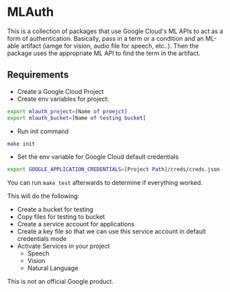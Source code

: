 # MLAuth
This is a collection of packages that use Google Cloud's ML APIs to act as a 
form of authentication. Basically, pass in a term or a condition and an ML-able 
artifact (iamge for vision, audio file for speech, etc..). Then the package 
uses the appropriate ML API to find the term in the artifact. 

## Requirements
* Create a Google Cloud Project
* Create env variables for project:
```` bash
export mlauth_project=[Name of proejct]
export mlauth_bucket=[Name of testing bucket] 
````
* Run init command
```` bash
make init
````
* Set the env variable for Google Cloud default credentials
```` bash
export GOOGLE_APPLICATION_CREDENTIALS=[Project Path]/creds/creds.json 
```` 

You can run `make test` afterwards to determine if everything worked. 


This will do the following:
* Create a bucket for testing
* Copy files for testing to bucket
* Create a service account for applications
* Create a key file so that we can use this service account in default 
credentials mode
* Activate Services in your project
    * Speech
    * Vision
    * Natural Language

This is not an official Google product. 